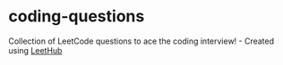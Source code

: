 # coding-questions
Collection of LeetCode questions to ace the coding interview! - Created using [LeetHub](https://github.com/QasimWani/LeetHub)
